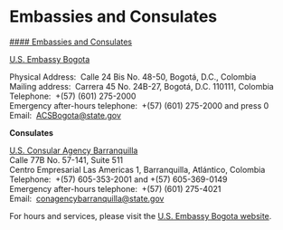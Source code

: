 # Embassies and Consulates

[#### Embassies and Consulates](javascript:void(0); "Embassies and Consulates")

[U.S. Embassy Bogota](https://co.usembassy.gov/)

Physical Address:  Calle 24 Bis No. 48-50, Bogotá, D.C., Colombia  
Mailing address:  Carrera 45 No. 24B-27, Bogotá, D.C. 110111, Colombia  
Telephone:  +(57) (601) 275-2000  
Emergency after-hours telephone:  +(57) (601) 275-2000 and press 0  
Email:  [ACSBogota@state.gov](mailto:ACSBogota@state.gov)

**Consulates**

[U.S. Consular Agency Barranquilla](https://co.usembassy.gov/u-s-consular-agency-barranquilla/)  
Calle 77B No. 57-141, Suite 511  
Centro Empresarial Las Americas 1, Barranquilla, Atlántico, Colombia  
Telephone:  +(57) 605-353-2001 and +(57) 605-369-0149  
Emergency after-hours telephone:  +(57) (601) 275-4021  
Email:  [conagencybarranquilla@state.gov](mailto:conagencybarranquilla@state.gov)

For hours and services, please visit the [U.S. Embassy Bogota website](https://co.usembassy.gov/services/).